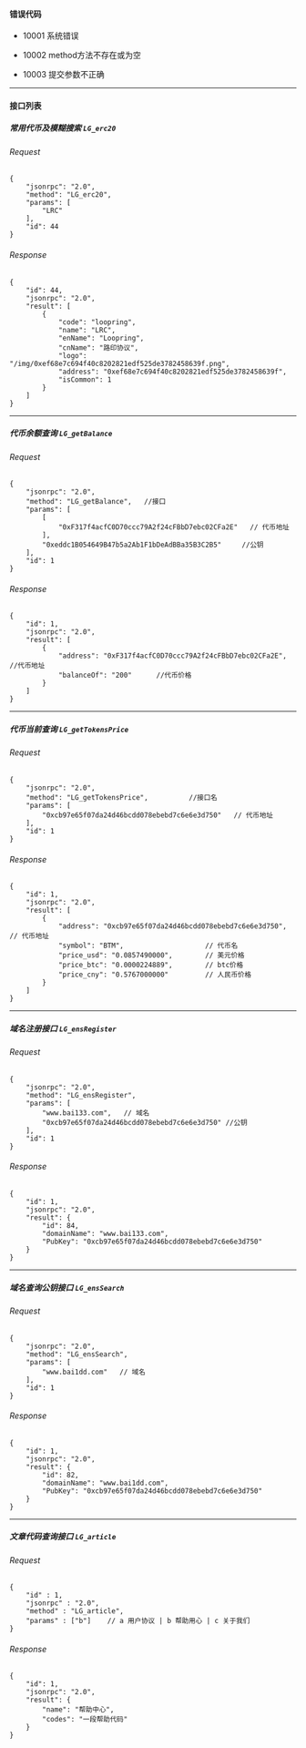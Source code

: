 
#### 错误代码

- 10001
系统错误

- 10002
method方法不存在或为空

- 10003
提交参数不正确


-----

#### 接口列表

##### 常用代币及模糊搜索 `LG_erc20`

###### Request
```
{
    "jsonrpc": "2.0",
    "method": "LG_erc20",   
    "params": [
    	"LRC"
    ],
    "id": 44
}
```

###### Response

```
{
    "id": 44,
    "jsonrpc": "2.0",
    "result": [
        {
            "code": "loopring",
            "name": "LRC",
            "enName": "Loopring",
            "cnName": "路印协议",
            "logo": "/img/0xef68e7c694f40c8202821edf525de3782458639f.png",
            "address": "0xef68e7c694f40c8202821edf525de3782458639f",
            "isCommon": 1
        }
    ]
}

```
-----
##### 代币余额查询 `LG_getBalance`

###### Request
```
{
    "jsonrpc": "2.0",
    "method": "LG_getBalance",   //接口
    "params": [
        [
            "0xF317f4acfC0D70ccc79A2f24cFBbD7ebc02CFa2E"   // 代币地址
        ],
        "0xeddc1B054649B47b5a2Ab1F1bDeAdBBa35B3C2B5"     //公钥
    ],
    "id": 1
}
```

###### Response

```
{
    "id": 1,
    "jsonrpc": "2.0",
    "result": [
        {
            "address": "0xF317f4acfC0D70ccc79A2f24cFBbD7ebc02CFa2E",    //代币地址
            "balanceOf": "200"      //代币价格
        }
    ]
}

```
-----
##### 代币当前查询 `LG_getTokensPrice`

###### Request
```
{
    "jsonrpc": "2.0",
    "method": "LG_getTokensPrice",          //接口名
    "params": [
    	"0xcb97e65f07da24d46bcdd078ebebd7c6e6e3d750"   // 代币地址
    ],
    "id": 1
}
```

###### Response

```
{
    "id": 1,
    "jsonrpc": "2.0",
    "result": [
        {
            "address": "0xcb97e65f07da24d46bcdd078ebebd7c6e6e3d750",   // 代币地址
            "symbol": "BTM",                    // 代币名
            "price_usd": "0.0857490000",        // 美元价格
            "price_btc": "0.0000224889",        // btc价格
            "price_cny": "0.5767000000"         // 人民币价格
        }
    ]
}

```
-----
##### 域名注册接口 `LG_ensRegister`

###### Request
```
{
    "jsonrpc": "2.0",
    "method": "LG_ensRegister",
    "params": [
    	"www.bai133.com",   // 域名
    	"0xcb97e65f07da24d46bcdd078ebebd7c6e6e3d750" //公钥
    ],
    "id": 1
}
```

###### Response

```
{
    "id": 1,
    "jsonrpc": "2.0",
    "result": {
        "id": 84,
        "domainName": "www.bai133.com",
        "PubKey": "0xcb97e65f07da24d46bcdd078ebebd7c6e6e3d750"
    }
}

```
-----
##### 域名查询公钥接口 `LG_ensSearch`

###### Request
```
{
    "jsonrpc": "2.0",
    "method": "LG_ensSearch",          
    "params": [
    	"www.bai1dd.com"   // 域名
    ],
    "id": 1
}
```

###### Response

```
{
    "id": 1,
    "jsonrpc": "2.0",
    "result": {
        "id": 82,
        "domainName": "www.bai1dd.com",
        "PubKey": "0xcb97e65f07da24d46bcdd078ebebd7c6e6e3d750"
    }
}

```
-----
##### 文章代码查询接口 `LG_article`

###### Request
```
{
    "id" : 1,
    "jsonrpc" : "2.0",
    "method" : "LG_article",
    "params" : ["b"]    // a 用户协议 | b 帮助用心 | c 关于我们
}
```

###### Response

```
{
    "id": 1,
    "jsonrpc": "2.0",
    "result": {
        "name": "帮助中心",
        "codes": "一段帮助代码"
    }
}

```
